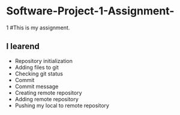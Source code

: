 # Software-Project-1-Assignment-
1
#This is my assignment.
##  I learend
* Repository initialization
* Adding files to git
* Checking git status
* Commit
* Commit message
* Creating remote repository
* Adding remote repository
* Pushing my local to remote repository
